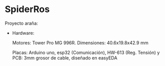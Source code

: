 # SpiderRos

Proyecto araña:

+ Hardware:

  Motores: Tower Pro MG 996R. Dimensiones: 40.6x19.8x42.9 mm

  Placas:  Arduino uno, esp32 (Comunicación), HW-613 (Reg. Tensión) y PCB: 3mm grosor de cable, diseñado en easyEDA	
